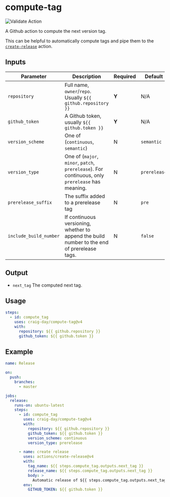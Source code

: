 # compute-tag

![Validate Action](https://github.com/craig-day/compute-tag/workflows/Validate%20Action/badge.svg?event=push)

A Github action to compute the next version tag.

This can be helpful to automatically compute tags and pipe them to the
[`create-release`](https://github.com/actions/create-release) action.

## Inputs

| Parameter              | Description                                                                                      | Required | Default      |
| ---------------------- | ------------------------------------------------------------------------------------------------ | -------- | ------------ |
| `repository`           | Full name, `owner`/`repo`. Usually `${{ github.repository }}`                                    | **Y**    | N/A          |
| `github_token`         | A Github token, usually `${{ github.token }}`                                                    | **Y**    | N/A          |
| `version_scheme`       | One of (`continuous`, `semantic`)                                                                | N        | `semantic`   |
| `version_type`         | One of (`major`, `minor`, `patch`, `prerelease`). For continuous, only `prerelease` has meaning. | N        | `prerelease` |
| `prerelease_suffix`    | The suffix added to a prerelease tag                                                             | N        | `pre`        |
| `include_build_number` | If continuous versioning, whether to append the build number to the end of prerelease tags.      | N        | `false`      |

## Output

- `next_tag` The computed next tag.

## Usage

```yaml
steps:
  - id: compute_tag
    uses: craig-day/compute-tag@v4
    with:
      repository: ${{ github.repository }}
      github_token: ${{ github.token }}
```

## Example

```yaml
name: Release

on:
  push:
    branches:
      - master

jobs:
  release:
    runs-on: ubuntu-latest
    steps:
      - id: compute_tag
        uses: craig-day/compute-tag@v4
        with:
          repository: ${{ github.repository }}
          github_token: ${{ github.token }}
          version_scheme: continuous
          version_type: prerelease

      - name: create release
        uses: actions/create-release@v4
        with:
          tag_name: ${{ steps.compute_tag.outputs.next_tag }}
          release_name: ${{ steps.compute_tag.outputs.next_tag }}
          body: >
            Automatic release of ${{ steps.compute_tag.outputs.next_tag }}
        env:
          GITHUB_TOKEN: ${{ github.token }}
```
